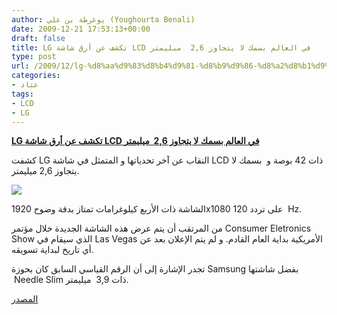 ```yaml
---
author: يوغرطة بن علي (Youghourta Benali)
date: 2009-12-21 17:53:13+00:00
draft: false
title: LG تكشف عن أرق شاشة LCD في العالم بسمك لا يتجاوز 2,6  ميليمتر
type: post
url: /2009/12/lg-%d8%aa%d9%83%d8%b4%d9%81-%d8%b9%d9%86-%d8%a2%d8%b1%d9%82-%d8%b4%d8%a7%d8%b4%d8%a9-lcd-%d9%81%d9%8a-%d8%a7%d9%84%d8%b9%d8%a7%d9%84%d9%85-%d8%a8%d8%b3%d9%85%d9%83-%d9%84%d8%a7-%d9%8a%d8%aa%d8%ac/
categories:
- عتاد
tags:
- LCD
- LG
---
```


[**LG تكشف عن أرق شاشة LCD في العالم بسمك لا يتجاوز 2,6  ميليمتر**](http://www.it-scoop.com/2009/12/lg-%d8%aa%d9%83%d8%b4%d9%81-%d8%b9%d9%86-%d8%a2%d8%b1%d9%82-%d8%b4%d8%a7%d8%b4%d8%a9-lcd-%d9%81%d9%8a-%d8%a7%d9%84%d8%b9%d8%a7%d9%84%d9%85-%d8%a8%d8%b3%d9%85%d9%83-%d9%84%d8%a7-%d9%8a%d8%aa%d8%ac/)


كشفت LG النقاب عن آخر تحدياتها و المتمثل في شاشة LCD ذات 42 بوصة و  بسمك لا يتجاوز 2,6 ميليمتر.

[![](http://www.it-scoop.com/wp-content/uploads/2009/12/Lg_LCD.jpg)
](http://www.it-scoop.com/2009/12/lg-%d8%aa%d9%83%d8%b4%d9%81-%d8%b9%d9%86-%d8%a2%d8%b1%d9%82-%d8%b4%d8%a7%d8%b4%d8%a9-lcd-%d9%81%d9%8a-%d8%a7%d9%84%d8%b9%d8%a7%d9%84%d9%85-%d8%a8%d8%b3%d9%85%d9%83-%d9%84%d8%a7-%d9%8a%d8%aa%d8%ac/)

الشاشة ذات الأربع كيلوغرامات تمتاز بدقة وضوح 1920x1080 على تردد 120  Hz.

من المرتقب أن يتم عرض هذه الشاشة الجديدة خلال مؤتمر Consumer Eletronics Show الذي سيقام في Las Vegas الأمريكية بداية العام القادم. و لم يتم الإعلان بعد عن أي تاريخ لبداية تسويقه.

تجدر الإشارة إلى أن الرقم القياسي السابق كان بحوزة Samsung بفضل شاشتها   Needle Slim ذات 3,9  ميليمتر.

[المصدر](http://lg.co.kr/press/lgnews/news/news_view.jsp?press_no=13752)
